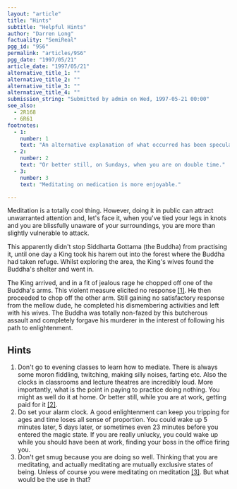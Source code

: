 ```yaml
---
layout: "article"
title: "Hints"
subtitle: "Helpful Hints"
author: "Darren Long"
factuality: "SemiReal"
pgg_id: "9S6"
permalink: "articles/9S6"
pgg_date: "1997/05/21"
article_date: "1997/05/21"
alternative_title_1: ""
alternative_title_2: ""
alternative_title_3: ""
alternative_title_4: ""
submission_string: "Submitted by admin on Wed, 1997-05-21 00:00"
see_also:
  - 2R168
  - 6R61
footnotes: 
  - 1:
    number: 1
    text: "An alternative explanation of what occurred has been speculated about for some time. One of the King&apos;s wives is reported to have witnessed the event in great detail. Apparently the Buddha was asleep with his eyes open, and failed to notice the approach of the group and the initial attack with the sword. Startled by the sudden loss of a limb, the Buddha awoke with a jolt and subsequently he severely bit his tongue. His moans and groans were interpreted to be part of a mantra (chant) and helped to give the impression of continued meditation. As he became aware of what was really happening to him, he began to formulate a plan. It was at this point that the second blow fell. He now realised that his plan to escape was doomed. With no arms, he could not unfurl his legs from the lotus position, and had no escape from his persecutor. He could not fight (not that he was inclined to do that anyway) and neither could he beg for mercy due to his inability to speak. Certain death awaited him, but he learned from his experience. Never again did he meditate where people could find him. Probably."
  - 2:
    number: 2
    text: "Or better still, on Sundays, when you are on double time."
  - 3:
    number: 3
    text: "Meditating on medication is more enjoyable."

---
```

<div>
<p>Meditation is a totally cool thing. However, doing it in public can attract unwarranted attention and, let's face it, when you've tied your legs in knots and you are blissfully unaware of your surroundings, you are more than slightly vulnerable to attack.</p>
<p>This apparently didn't stop Siddharta Gottama (the Buddha) from practising it, until one day a King took his harem out into the forest where the Buddha had taken refuge. Whilst exploring the area, the King's wives found the Buddha's shelter and went in.</p>
<p>The King arrived, and in a fit of jealous rage he chopped off one of the Buddha's arms. This violent measure elicited no response <a href="#footnote-body.1" name="footnote-link.1" class="footnote-link">[1]</a>. He then proceeded to chop off the other arm. Still gaining no satisfactory response from the mellow dude, he completed his dismembering activities and left with his wives. The Buddha was totally non-fazed by this butcherous assault and completely forgave his murderer in the interest of following his path to enlightenment.</p>
<h2>Hints</h2>
<ol>
<li value="1">Don't go to evening classes to learn how to mediate. There is always some moron fiddling, twitching, making silly noises, farting etc. Also the clocks in classrooms and lecture theatres are incredibly loud. More importantly, what is the point in paying to practice doing nothing. You might as well do it at home. Or better still, while you are at work, getting paid for it <a href="#footnote-body.2" name="footnote-link.2" class="footnote-link">[2]</a>.</li>
<li value="2">Do set your alarm clock. A good enlightenment can keep you tripping for ages and time loses all sense of proportion. You could wake up 5 minutes later, 5 days later, or sometimes even 23 minutes before you entered the magic state. If you are really unlucky, you could wake up while you should have been at work, finding your boss in the office firing you.</li>
<li value="3">Don't get smug because you are doing so well. Thinking that you are meditating, and actually meditating are mutually exclusive states of being. Unless of course you were meditating on meditation <a href="#footnote-body.3" name="footnote-link.3" class="footnote-link">[3]</a>. But what would be the use in that?</li>
</ol>
</div>
